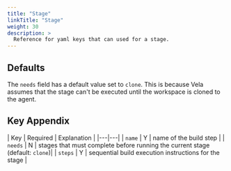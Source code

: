 ```yaml
---
title: "Stage"
linkTitle: "Stage"
weight: 30
description: >
  Reference for yaml keys that can used for a stage.
---
```


## Defaults

The `needs` field has a default value set to `clone`. This is because Vela assumes that the stage can't be executed until the workspace is cloned to the agent.

## Key Appendix

| Key | Required | Explanation |
|---|---|
| `name` | Y | name of the build step |
| `needs` | N | stages that must complete before running the current stage (default: `clone`)|
| `steps` | Y | sequential build execution instructions for the stage |
